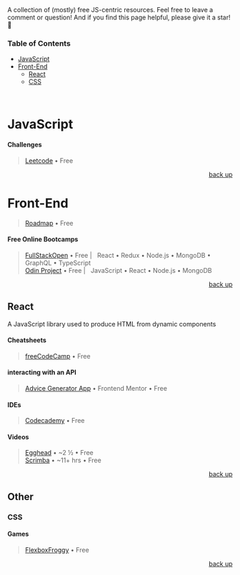 <div hidden id="top"></div>
A collection of (mostly) free JS-centric resources. Feel free to leave a comment or question! And if you find this page helpful, please give it a star! 🌟

### Table of Contents

* [JavaScript](#javascript)
* [Front-End](#front-end)
  * [React](#react)
  * [CSS](#css)

<br>

# JavaScript

#### Challenges
> [Leetcode](https://leetcode.com/) • Free

<p align="right"><a href="#top">back up</a></p>
 
# Front-End
> [Roadmap](https://roadmap.sh/frontend) • Free

#### Free Online Bootcamps
> [FullStackOpen](https://fullstackopen.com/en/)  • Free | &nbsp; React • Redux • Node.js • MongoDB • GraphQL • TypeScript <br>
> [Odin Project](https://www.theodinproject.com/paths/full-stack-javascript) • Free | &nbsp; JavaScript • React • Node.js • MongoDB 

<p align="right"><a href="#top">back up</a></p>

## React
A JavaScript library used to produce HTML from dynamic components
#### Cheatsheets
> [freeCodeCamp](https://www-freecodecamp-org.cdn.ampproject.org/c/s/www.freecodecamp.org/news/the-react-cheatsheet/amp/#react-elements) • Free

#### interacting with an API
> [Advice Generator App](https://www.frontendmentor.io/challenges/advice-generator-app-QdUG-13db) • Frontend Mentor • Free

#### IDEs
> [Codecademy](https://www.codecademy.com/learn/react-101) • Free

#### Videos
> [Egghead](https://egghead.io/courses/the-beginner-s-guide-to-react) • ~2 ½ • Free<br>
> [Scrimba](https://scrimba.com/learn/learnreact) • ~11+ hrs • Free

<p align="right"><a href="#top">back up</a></p>

## Other
### CSS

#### Games
> [FlexboxFroggy](https://flexboxfroggy.com/) • Free

<p align="right"><a href="#top">back up</a></p>

